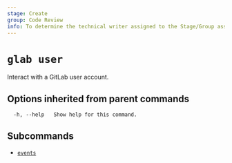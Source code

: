 ```yaml
---
stage: Create
group: Code Review
info: To determine the technical writer assigned to the Stage/Group associated with this page, see https://about.gitlab.com/handbook/product/ux/technical-writing/#assignments
---
```


<!--
This documentation is auto generated by a script.
Please do not edit this file directly. Run `make gen-docs` instead.
-->

# `glab user`

Interact with a GitLab user account.

## Options inherited from parent commands

```plaintext
  -h, --help   Show help for this command.
```

## Subcommands

- [`events`](events.md)
